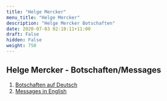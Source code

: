 ```yaml
---
title: "Helge Mercker"
menu_title: "Helge Mercker"
description: "Helge Mercker Botschaften"
date: 2020-07-03 02:18:11+11:00
draft: False
hidden: False
weight: 750
---
```

## Helge Mercker - Botschaften/Messages

1. [Botschaften auf Deutsch](/botschaften-anderer-medien/helge-mercker-botschaften/)
2. [Messages in English](/botschaften-anderer-medien/helge-mercker-messages/)
